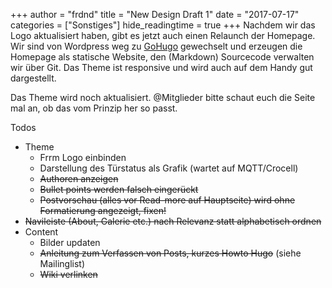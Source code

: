 +++
author = "frdnd"
title = "New Design Draft 1"
date = "2017-07-17"
categories = ["Sonstiges"]
hide_readingtime = true
+++
Nachdem wir das Logo aktualisiert haben, gibt es jetzt auch einen Relaunch der Homepage. Wir sind von Wordpress weg zu [GoHugo](https://gohugo.io/) gewechselt und erzeugen die Homepage als statische Website, den (Markdown) Sourcecode verwalten wir über Git. Das Theme ist responsive und wird auch auf dem Handy gut dargestellt.

Das Theme wird noch aktualisiert. @Mitglieder bitte schaut euch die Seite mal an, ob das vom Prinzip her so passt.

Todos

  * Theme
    * Frrm Logo einbinden
    * Darstellung des Türstatus als Grafik (wartet auf MQTT/Crocell)
    * ~~Authoren anzeigen~~
    * ~~Bullet points werden falsch eingerückt~~
    * ~~Postvorschau (alles vor Read-more auf Hauptseite) wird ohne Formatierung angezeigt, fixen!~~
  * ~~Navileiste (About, Galerie etc.) nach Relevanz statt alphabetisch ordnen~~
  * Content
    * Bilder updaten
    * ~~Anleitung zum Verfassen von Posts, kurzes Howto Hugo~~ (siehe Mailinglist)
    * ~~Wiki verlinken~~

